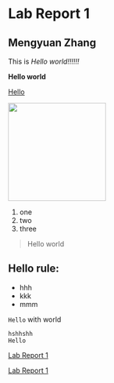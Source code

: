 # Lab Report 1
## Mengyuan Zhang

This is *Hello world!!!!!!* 

**Hello world**

[Hello](https://meng-zmy.github.io/cse15l-lab-reports/)

<img src="https://www.elegantthemes.com/blog/wp-content/uploads/2020/08/hello-world.png" width="200">

1. one
2. two
3. three

> Hello world

Hello rule:
--
* hhh
* kkk
* mmm

`Hello` with world

```
hshhshh
Hello
```

[Lab Report 1](lab-report-1-week-2.html)

[Lab Report 1](https://meng-zmy.github.io/cse15l-lab-reports/lab-report-1-week-2.html)
